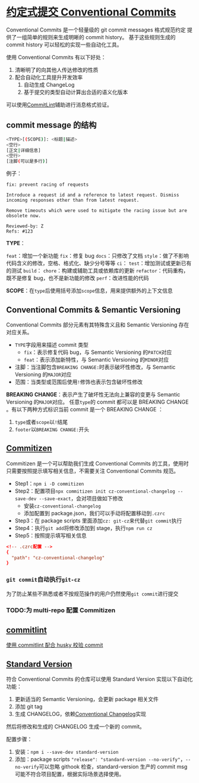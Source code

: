 # [约定式提交 Conventional Commits](https://www.conventionalcommits.org/)

Conventional Commits 是一个轻量级的 git commit messages 格式规范约定
提供了一组简单的规则来生成明晰的 commit history。
基于这些规则生成的 commit history 可以轻松的实现一些自动化工具。

使用 Conventional Commits 有以下好处：

1. 清晰明了的向其他人传达修改的性质
2. 配合自动化工具提升开发效率
   1. 自动生成 ChangeLog
   2. 基于提交的类型自动计算出合适的语义化版本

可以使用[CommitLint](../../08-Tools/CodeStyle/CommitLint.md)辅助进行消息格式验证。

## commit message 的结构

```bash
<TYPE>[(SCOPE)]: <标题|描述>
<空行>
[正文|详细信息]
<空行>
[注脚(可以是多行)]
```

例子：

```text
fix: prevent racing of requests

Introduce a request id and a reference to latest request. Dismiss
incoming responses other than from latest request.

Remove timeouts which were used to mitigate the racing issue but are
obsolete now.

Reviewed-by: Z
Refs: #123
```

**TYPE**：

`feat`：增加一个新功能
`fix`：修复 bug
`docs`：只修改了文档
`style`：做了不影响代码含义的修改，空格、格式化、缺少分号等等
`ci`：
`test`：增加测试或更新已有的测试
`build`：
`chore`：构建或辅助工具或依赖库的更新
`refactor`：代码重构，既不是修复 bug，也不是新功能的修改
`perf`：改进性能的代码

**SCOPE**：在`type`后使用括号添加`scope`信息，用来提供额外的上下文信息

## Conventional Commits & Semantic Versioning

Conventional Commits 部分元素有其特殊含义且和 Semantic Versioning 存在对应关系。

- `TYPE`字段用来描述 commit 类型
  - `fix`：表示修复代码 bug，与 Semantic Versioning 的`PATCH`对应
  - `feat`：表示添加新特性，与 Semantic Versioning 的`MINOR`对应
- 注脚：当注脚包含`BREAKING CHANGE:`时表示破坏性修改，与 Semantic Versioning 的`MAJOR`对应
- 范围：当类型或范围后使用`!`修饰也表示包含破坏性修改

**BREAKING CHANGE**：表示产生了破坏性无法向上兼容的变更与 Semantic Versioning 的`MAJOR`对应。
任意`type`的 commit 都可以是 BREAKING CHANGE 。有以下两种方式标识当前 commit 是一个 BREAKING CHANGE ：

1. `type`或者`scope`以`!`结尾
2. `footer`以`BREAKING CHANGE:`开头

## [Commitizen](https://github.com/commitizen/cz-cli)

Commitizen 是一个可以帮助我们生成 Conventional Commits 的工具，使用时只需要按照提示填写相关信息，不需要关注 Conventional Commits 规范。

- Step1：`npm i -D commitizen`
- Step2：配置项目`npx commitizen init cz-conventional-changelog --save-dev --save-exact`，会对项目做如下修改
  - 安装`cz-conventional-changelog`
  - 添加配置到 package.json，我们可以手动将配置移动到`.czrc`
- Step3：在 package scripts 里面添加`cz: git-cz`来代替`git commit`执行
- Step4：执行`git add`将修改添加到 stage，执行`npm run cz`
- Step5：按照提示填写相关信息

```rc
<!-- .czrc配置 -->
{
  "path": "cz-conventional-changelog"
}
```

### `git commit`自动执行`git-cz`

为了防止某些不熟悉或者不按规范操作的用户仍然使用`git commit`进行提交

### TODO:为 multi-repo 配置 Commitizen

## [commitlint](https://github.com/conventional-changelog/commitlint)

[使用 commitlint 配合 husky 校验 commit](../../08-Tools/CodeStyle/Husky.md)

## [Standard Version](https://github.com/conventional-changelog/standard-version)

符合 Conventional Commits 的仓库可以使用 Standard Version 实现以下自动化功能：

1. 更新适当的 Semantic Versioning，会更新 package 相关文件
2. 添加 git tag
3. 生成 CHANGELOG，依赖[Conventional Changelog](https://github.com/conventional-changelog/conventional-changelog)实现

然后将修改和生成的 CHANGELOG 生成一个新的 commit。

配置步骤：

1. 安装：`npm i --save-dev standard-version`
2. 添加：package scripts `"release": "standard-version --no-verify"`，`--no-verify`可以忽略 githook 检查，standard-version 生产的 commit msg 可能不符合项目配置，根据实际场景选择使用。
